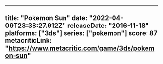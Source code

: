
---
title: "Pokemon Sun"
date: "2022-04-09T23:38:27.912Z"
releaseDate: "2016-11-18"
platforms: ["3ds"]
series: ["pokemon"]
score: 87
metacriticLink: "https://www.metacritic.com/game/3ds/pokemon-sun"
---
